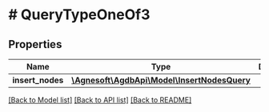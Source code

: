 # # QueryTypeOneOf3

## Properties

Name | Type | Description | Notes
------------ | ------------- | ------------- | -------------
**insert_nodes** | [**\Agnesoft\\AgdbApi\Model\InsertNodesQuery**](InsertNodesQuery.md) |  |

[[Back to Model list]](../../README.md#models) [[Back to API list]](../../README.md#endpoints) [[Back to README]](../../README.md)
